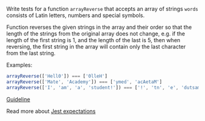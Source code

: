 Write tests for a function `arrayReverse` that accepts an array of strings `words` consists of Latin letters, numbers and special symbols.

Function reverses the given strings in the array and their order so that the length of the strings from the original array does not change, e.g. if the length of the first string is 1, and the length of the last is 5, then when reversing, the first string in the array will contain only the last character from the last string.

Examples:
```js
arrayReverse(['Hell0']) === ['0lleH']
arrayReverse(['Mate', 'Academy']) === ['ymed', 'acAetaM']
arrayReverse(['I', 'am', 'a', 'student!']) === ['!', 'tn', 'e', 'dutsamaI']
```

[Guideline](https://github.com/mate-academy/js_task-guideline/blob/master/README.md)

Read more about [Jest expectations](https://jestjs.io/uk/docs/expect)